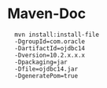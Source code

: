 # Maven-Doc
      mvn install:install-file 
      -DgroupId=com.oracle 
      -DartifactId=ojdbc14 
      -Dversion=10.2.x.x.x 
      -Dpackaging=jar 
      -Dfile=ojdbc14.jar 
      -DgeneratePom=true
